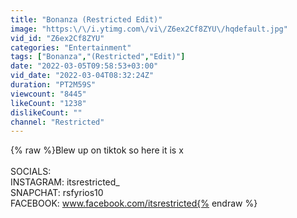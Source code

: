```yaml
---
title: "Bonanza (Restricted Edit)"
image: "https:\/\/i.ytimg.com\/vi\/Z6ex2Cf8ZYU\/hqdefault.jpg"
vid_id: "Z6ex2Cf8ZYU"
categories: "Entertainment"
tags: ["Bonanza","(Restricted","Edit)"]
date: "2022-03-05T09:58:53+03:00"
vid_date: "2022-03-04T08:32:24Z"
duration: "PT2M59S"
viewcount: "8445"
likeCount: "1238"
dislikeCount: ""
channel: "Restricted"
---
```

{% raw %}Blew up on tiktok so here it is x<br /><br />SOCIALS:<br />INSTAGRAM: itsrestricted_<br />SNAPCHAT: rsfyrios10<br />FACEBOOK: www.facebook.com/itsrestricted{% endraw %}
